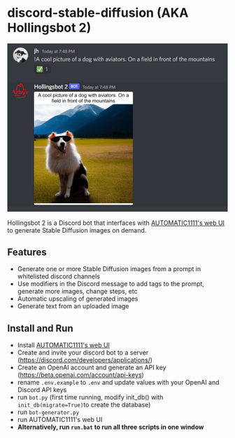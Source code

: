 # discord-stable-diffusion (AKA Hollingsbot 2)

![img.png](img.png)

Hollingsbot 2 is a Discord bot that interfaces with [AUTOMATIC1111's web UI](https://github.com/AUTOMATIC1111/stable-diffusion-webui) to generate Stable Diffusion
images on demand.

## Features

- Generate one or more Stable Diffusion images from a prompt in whitelisted discord channels
- Use modifiers in the Discord message to add tags to the prompt, generate more images, change steps, etc
- Automatic upscaling of generated images
- Generate text from an uploaded image

## Install and Run

- Install [AUTOMATIC1111's web UI](https://github.com/AUTOMATIC1111/stable-diffusion-webui)
- Create and invite your discord bot to a server (https://discord.com/developers/applications/)
- Create an OpenAI account and generate an API key (https://beta.openai.com/account/api-keys)
- rename `.env.example` to `.env` and update values with your OpenAI and Discord API keys
- run `bot.py` (first time running, modify init_db() with `init_db(migrate=True)`to create the database)
- run `bot-generator.py`
- run AUTOMATIC1111's web UI
- **Alternatively, run `run.bat` to run all three scripts in one window**
